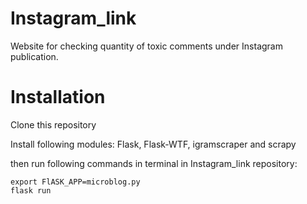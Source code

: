 # Instagram_link

Website for checking quantity of toxic comments under Instagram publication.

# Installation

Clone this repository 

Install following modules: Flask, Flask-WTF, igramscraper and scrapy

then run following commands in terminal in Instagram_link repository:
```
export FlASK_APP=microblog.py
flask run
```
